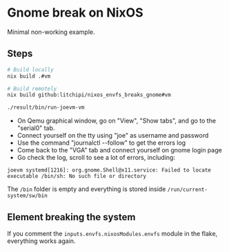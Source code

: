 # Gnome break on NixOS

Minimal non-working example.

## Steps

``` bash
# Build locally
nix build .#vm

# Build remotely
nix build github:litchipi/nixos_envfs_breaks_gnome#vm

./result/bin/run-joevm-vm
```

- On Qemu graphical window, go on "View", "Show tabs", and go to the "serial0" tab.
- Connect yourself on the tty using "joe" as username and password
- Use the command "journalctl --follow" to get the errors log
- Come back to the "VGA" tab and connect yourself on gnome login page
- Go check the log, scroll to see a lot of errors, including:

```
joevm systemd[1216]: org.gnome.Shell@x11.service: Failed to locate executable /bin/sh: No such file or directory
```

The `/bin` folder is empty and everything is stored inside `/run/current-system/sw/bin`

## Element breaking the system

If you comment the `inputs.envfs.nixosModules.envfs` module in the flake,
everything works again.
